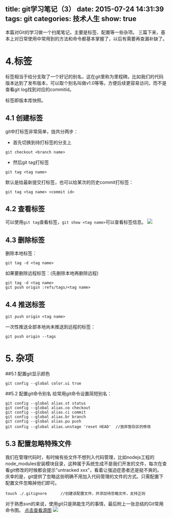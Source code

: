 title: git学习笔记（3）
date: 2015-07-24 14:31:39
tags: git
categories:  技术人生
show: true
---
本篇对Git的学习做一个扫尾笔记，主要是标签、配置等一些杂项。
三篇下来，基本上对日常使用中常用到的方法和命令都基本掌握了，以后有需要再查漏补缺了。

# 4.标签
标签相当于给分支取了一个好记的别名，这在git里称为里程碑。比如我们的代码版本达到了发布版本，可以取个别名叫做v1.0等等。方便后续更容易访问，而不是查看git log找到对应的commitid。

标签即版本库快照。

<!--more-->

## 4.1 创建标签
git中打标签非常简单，拢共分两步：
- 首先切换到待打标签的分支上
```
git checkout <branch name>

```
- 然后git tag打标签
```
git tag <tag name>
```

默认是给最新提交打标签，也可以给某次的历史commit打标签：
```
git tag <tag name> <commit id>

```
## 4.2 查看标签
可以使用`git tag`查看标签，`git show <tag name>`可以查看标签信息。
![](http://ww3.sinaimg.cn/large/62d95157gw1eudveokukyj20lt09kn0b.jpg)

## 4.3 删除标签
删除本地标签：
```
git tag -d <tag name>
```
如果要删除远程标签：(先删除本地再删除远程)
```
git tag -d <tag name>
git push origin :refs/tags/<tag name>
```

## 4.4 推送标签
```
git push origin <tag name>
```
一次性推送全部本地尚未推送到远程的标签：
```
git push origin --tags
```

# 5. 杂项
##5.1 配置git显示颜色
```
git config --global color.ui true
```

##5.2 配置git命令别名
给常用git命令设置简短别名：
```
git config --global alias.st status
git config --global alias.co checkout
git config --global alias.ci commit
git config --global alias.br branch
git config --global alias.pu push
git config --global alias.unstage 'reset HEAD'  //放弃暂存区的修改
```
## 5.3 配置忽略特殊文件
我们在管理代码时，有时候有些文件不想列入代码管理，比如nodejs工程的node_modules安装模块目录，这种属于系统生成不是我们开发的文件，每次在查看git修改的时候都会提示"untracked xxx"，看着让强迫症患者还是挺不爽的。
庆幸的是，git提供了忽略这些明确不用加入代码管理的文件的方式。只需配置下配置文件忽略掉他们即可。
```
touch ./.gitignore      //创建该配置文件，并添加待忽略文件，支持正则
```

对于熟悉svn的来说，使用git只是熟能生巧的事情，最后附上一张总结的Git常用命令图。
[点击查看源图](http://byte.kde.org/~zrusin/git/git-cheat-sheet-large.png)
![](http://byte.kde.org/~zrusin/git/git-cheat-sheet-large.png)
